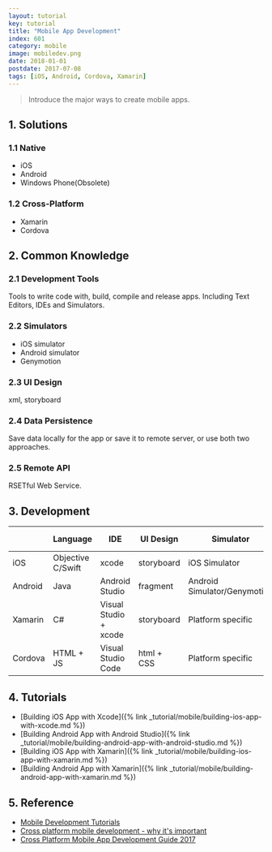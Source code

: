 ```yaml
---
layout: tutorial
key: tutorial
title: "Mobile App Development"
index: 601
category: mobile
image: mobiledev.png
date: 2018-01-01
postdate: 2017-07-08
tags: [iOS, Android, Cordova, Xamarin]
---
```


> Introduce the major ways to create mobile apps.

## 1. Solutions
### 1.1 Native
* iOS
* Android
* Windows Phone(Obsolete)

### 1.2 Cross-Platform
* Xamarin
* Cordova

## 2. Common Knowledge
### 2.1 Development Tools
Tools to write code with, build, compile and release apps. Including Text Editors, IDEs and Simulators.
### 2.2 Simulators
* iOS simulator
* Android simulator
* Genymotion

### 2.3 UI Design
xml, storyboard
### 2.4 Data Persistence
Save data locally for the app or save it to remote server, or use both two approaches.
### 2.5 Remote API
RSETful Web Service.

## 3. Development

|        | Language          | IDE                   | UI Design  | Simulator                    |  Data Persistence|
|--------|-------------------|-----------------------|------------|------------------------------|------------------|
|iOS     | Objective C/Swift | xcode                 | storyboard | iOS Simulator                | Local/Remote     |
|Android | Java              | Android Studio        | fragment   | Android Simulator/Genymotion | Local/Remote     |
|Xamarin | C#                | Visual Studio + xcode | storyboard | Platform specific            | Local/Remote     |
|Cordova | HTML + JS         | Visual Studio Code    | html + CSS | Platform specific            | Local/Remote     |

## 4. Tutorials
* [Building iOS App with Xcode]({% link _tutorial/mobile/building-ios-app-with-xcode.md %})
* [Building Android App with Android Studio]({% link _tutorial/mobile/building-android-app-with-android-studio.md %})
* [Building iOS App with Xamarin]({% link _tutorial/mobile/building-ios-app-with-xamarin.md %})
* [Building Android App with Xamarin]({% link _tutorial/mobile/building-android-app-with-xamarin.md %})

## 5. Reference
* [Mobile Development Tutorials](https://www.tutorialspoint.com/mobile_development_tutorials.htm)
* [Cross platform mobile development - why it's important](https://www.androidauthority.com/cross-platform-mobile-development-677913/)
* [Cross Platform Mobile App Development Guide 2017](http://www.businessofapps.com/guide/cross-platform-mobile-app-development/)
